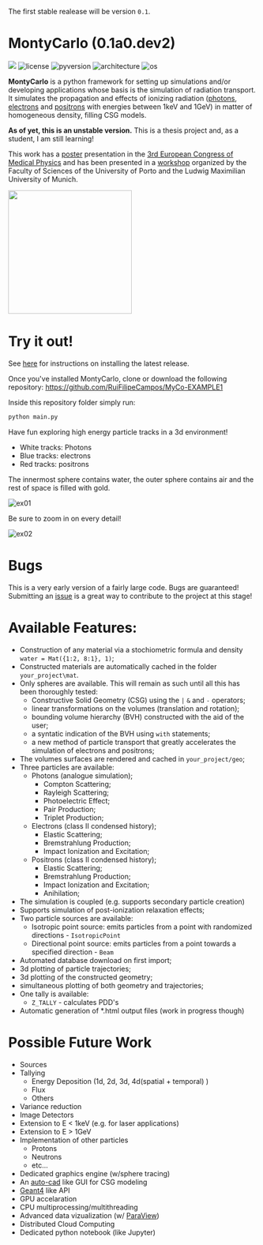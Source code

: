 The first stable realease will be version `0.1`.

# MontyCarlo (0.1a0.dev2)
![](https://img.shields.io/github/v/release/RuiFilipeCampos/MontyCarlo?include_prereleases) ![license](https://img.shields.io/github/license/RuiFilipeCampos/MontyCarlo) ![pyversion](https://img.shields.io/badge/python-%3E%3D3.7-blue) ![architecture](https://img.shields.io/badge/architecture%20-64--bit-blue) ![os](https://img.shields.io/badge/OS-win%2Fmac-blue)



**MontyCarlo** is a python framework for setting up simulations and/or developing applications whose basis is the simulation of radiation transport. It simulates the propagation and effects of ionizing radiation ([photons](https://en.wikipedia.org/wiki/Photon), [electrons](https://en.wikipedia.org/wiki/Electron) and [positrons](https://en.wikipedia.org/wiki/Positron) with energies between 1keV and 1GeV) in matter of homogeneous density, filling CSG models.

**As of yet, this is an unstable version.** This is a thesis project and, as a student, I am still learning! 

This work has a [poster](https://ruifilipecampos.github.io/MontyCarlo/ecmp2020.pptx) presentation in the [3rd European Congress of Medical Physics](https://www.ecmp2020.org/) and has been presented in a [workshop](https://ruifilipecampos.github.io/MontyCarlo/Poster_workshop_medical_physics.pdf) organized by the Faculty of Sciences of the University of Porto and the Ludwig Maximilian University of Munich.

<img src="https://user-images.githubusercontent.com/63464503/127783224-295ea39e-b935-4cbd-b4d9-a1012bc12729.jpg" width="auto" height="250">


<!--
# Installation

It is highly recommended that you install MontyCarlo 0.1a0.dev1 on a conda virtual environment containing one of the following python versions, and **nothing else**: 3.7, 3.8 or 3.9. To do so, open an anaconda prompt and run the commands:

```bash
conda create --name py39 python=3.9
conda activate py39
```

The installation steps are simple:

```bash
pip install MontyCarlo
python -c "import MontyCarlo"
```

MyCo will detect that it is the first import and will proceed to download all the necessary databases:

- EADL (\*.txt)
- EPDL (\*.txt)
- EEDL (\*.txt)
- Electron Elastic (\*.npy)
- Positron Elastic (\*.npy)

-->
# Try it out!

See [here](https://github.com/RuiFilipeCampos/MontyCarlo/releases/tag/v0.1a0.dev1) for instructions on installing the latest release.

Once you've installed MontyCarlo, clone or download the following repository: https://github.com/RuiFilipeCampos/MyCo-EXAMPLE1

Inside this repository folder simply run:

```bash
python main.py
````

Have fun exploring high energy particle tracks in a 3d environment!

- White tracks: Photons
- Blue tracks: electrons
- Red tracks: positrons

The innermost sphere contains water, the outer sphere contains air and the rest of space is filled with gold.

![ex01](https://user-images.githubusercontent.com/63464503/124515938-880a8f80-ddd8-11eb-9439-409381b5124a.png)

Be sure to zoom in on every detail! 

![ex02](https://user-images.githubusercontent.com/63464503/124516141-ef284400-ddd8-11eb-9481-099947f7e803.png)

<!---

## What to expect
 
### Speed

Although it is a python module this package is written in a happy mix of Python, [Cython](https://cython.org/), C++. A notable example of a package that also does this is [Numpy](https://github.com/numpy/numpy). Most of the initialization and pretty much all the programming user interface is in Python, so while setting up your simulation or handling the results of it, you'll be dealing with Python. However, from the moment you tell MontyCarlo to start simulating, it leaves the world of Python and starts running optimized C code. Each language is therefore placed strategically so that it can play to its strenghts.


### Fun

Using the power of [vtk](https://vtk.org/) through the wonderful work of [mayavi](https://pypi.org/project/mayavi/) remarkable visualizations are easy in Monty Carlo. 

50keV electrons in water (secondary particles off):

![Electrons in Water ](https://user-images.githubusercontent.com/63464503/110106080-20e4bc00-7da1-11eb-953c-d5904ff196f1.png)


10MeV electrons in water (primary in red, secondary photon in green)

![image](https://user-images.githubusercontent.com/63464503/110102562-d9f4c780-7d9c-11eb-8f70-20f3b26d3503.png)




![SSSS250k](https://user-images.githubusercontent.com/63464503/110109261-14626280-7da5-11eb-8f0b-cd46bf08fca0.png)



## Running a first script

The simplest test is to create a material. For that, create a folder structure like so:

- \my_project
   - \mat
   - \geo
   - main.py
 
In main.py write:

```python 
import MontyCarlo as myco
water = myco.Mat({1:2, 8:1}, 1)
```
This will start compiling all the necessary data to simulate photons, electrons and positrons in water. The first argument is a dictionary of the form

``` 
material = {Z_1:#elements of Z_1
            Z_2:#elements of Z_2
            ...
            Z_n:#elements in Z_n}
```

The second argument is the materials density in g/cm^3.

MyCo will create an output file (\*.html) for debugging purposes (the output file is a work in progress). It will also store the material object in the /mat folder. This way the compilation of a given material is only done once per project. Otherwise, creating an application/simulation for MyCo would be too time consuming. Every time ```myco.Mat({1:2, 8:1}, 1)``` is executed, it will read from the cached file. 


A propper example will be shown here: https://github.com/RuiFilipeCampos/MyCo-EXAMPLE1
-->



# Bugs

This is a very early version of a fairly large code. Bugs are guaranteed! Submitting an [issue](https://github.com/RuiFilipeCampos/MontyCarlo/issues) is a great way to contribute to the project at this stage! 


# Available Features:

- Construction of any material via a stochiometric formula and density `water = Mat({1:2, 8:1}, 1)`;
- Constructed materials are automatically cached in the folder `your_project\mat`.
- Only spheres are available. This will remain as such until all this has been thoroughly tested:
    - Constructive Solid Geometry (CSG) using the `|` `&` and `-` operators;
    - linear transformations on the volumes (translation and rotation);
    - bounding volume hierarchy (BVH) constructed with the aid of the user;
    - a syntatic indication of the BVH using `with` statements;
    - a new method of particle transport that greatly accelerates the simulation of electrons and positrons;
- The volumes surfaces are rendered and cached in `your_project/geo`;
- Three particles are available:
   - Photons (analogue simulation);
     - Compton Scattering;
     - Rayleigh Scattering;
     - Photoelectric Effect;
     - Pair Production;
     - Triplet Production;
   - Electrons (class II condensed history);
     - Elastic Scattering;
     - Bremstrahlung Production;
     - Impact Ionization and Excitation;
   - Positrons (class II condensed history);
     - Elastic Scattering;
     - Bremstrahlung Production;
     - Impact Ionization and Excitation;
     - Anihilation;
- The simulation is coupled (e.g. supports secondary particle creation)
- Supports simulation of post-ionization relaxation effects;
- Two particle sources are available:
   - Isotropic point source: emits particles from a point with randomized directions - `IsotropicPoint`
   - Directional point source: emits particles from a point towards a specified direction - `Beam`
- Automated database download on first import;
- 3d plotting of particle trajectories;
- 3d plotting of the constructed geometry;
- simultaneous plotting of both geometry and trajectories;
- One tally is available:
   - `Z_TALLY` - calculates PDD's
- Automatic generation of \*.html output files (work in progress though)

# Possible Future Work

- Sources
- Tallying
  - Energy Deposition (1d, 2d, 3d, 4d(spatial + temporal) )
  - Flux
  - Others
- Variance reduction 
- Image Detectors
- Extension to E < 1keV (e.g. for laser applications)
- Extension to E > 1GeV
- Implementation of other particles
  - Protons
  - Neutrons
  - etc...
- Dedicated graphics engine (w/sphere tracing)
- An [auto-cad](https://www.autodesk.com/products/autocad/overview) like GUI for CSG modeling
- [Geant4](https://github.com/Geant4/geant4) like API
- GPU accelaration
- CPU multiprocessing/multithreading
- Advanced data vizualization (w/ [ParaView](https://www.paraview.org/))
- Distributed Cloud Computing
- Dedicated python notebook (like Jupyter)
